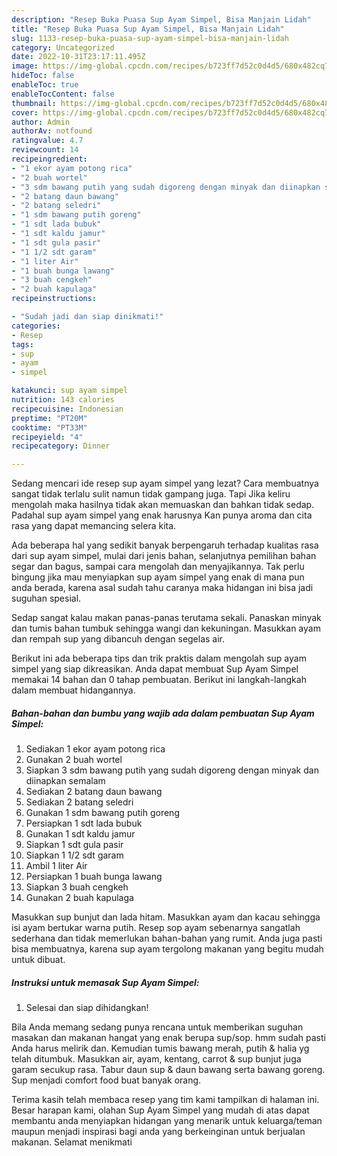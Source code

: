 ```yaml
---
description: "Resep Buka Puasa Sup Ayam Simpel, Bisa Manjain Lidah"
title: "Resep Buka Puasa Sup Ayam Simpel, Bisa Manjain Lidah"
slug: 1133-resep-buka-puasa-sup-ayam-simpel-bisa-manjain-lidah
category: Uncategorized
date: 2022-10-31T23:17:11.495Z
image: https://img-global.cpcdn.com/recipes/b723ff7d52c0d4d5/680x482cq70/sup-ayam-simpel-foto-resep-utama.jpg
hideToc: false
enableToc: true
enableTocContent: false
thumbnail: https://img-global.cpcdn.com/recipes/b723ff7d52c0d4d5/680x482cq70/sup-ayam-simpel-foto-resep-utama.jpg
cover: https://img-global.cpcdn.com/recipes/b723ff7d52c0d4d5/680x482cq70/sup-ayam-simpel-foto-resep-utama.jpg
author: Admin
authorAv: notfound
ratingvalue: 4.7
reviewcount: 14
recipeingredient:
- "1 ekor ayam potong rica"
- "2 buah wortel"
- "3 sdm bawang putih yang sudah digoreng dengan minyak dan diinapkan semalam"
- "2 batang daun bawang"
- "2 batang seledri"
- "1 sdm bawang putih goreng"
- "1 sdt lada bubuk"
- "1 sdt kaldu jamur"
- "1 sdt gula pasir"
- "1 1/2 sdt garam"
- "1 liter Air"
- "1 buah bunga lawang"
- "3 buah cengkeh"
- "2 buah kapulaga"
recipeinstructions:

- "Sudah jadi dan siap dinikmati!"
categories:
- Resep
tags:
- sup
- ayam
- simpel

katakunci: sup ayam simpel 
nutrition: 143 calories
recipecuisine: Indonesian
preptime: "PT20M"
cooktime: "PT33M"
recipeyield: "4"
recipecategory: Dinner

---
```



Sedang mencari ide resep sup ayam simpel yang lezat? Cara membuatnya sangat tidak terlalu sulit namun tidak gampang juga. Tapi Jika keliru mengolah maka hasilnya tidak akan memuaskan dan bahkan tidak sedap. Padahal sup ayam simpel yang enak harusnya Kan punya aroma dan cita rasa yang dapat memancing selera kita.


Ada beberapa hal yang sedikit banyak berpengaruh terhadap kualitas rasa dari sup ayam simpel, mulai dari jenis bahan, selanjutnya pemilihan bahan segar dan bagus, sampai cara mengolah dan menyajikannya. Tak perlu bingung jika mau menyiapkan sup ayam simpel yang enak di mana pun anda berada, karena asal sudah tahu caranya maka hidangan ini bisa jadi suguhan spesial.

Sedap sangat kalau makan panas-panas terutama sekali. Panaskan minyak dan tumis bahan tumbuk sehingga wangi dan kekuningan. Masukkan ayam dan rempah sup yang dibancuh dengan segelas air.


Berikut ini ada beberapa tips dan trik praktis dalam mengolah sup ayam simpel yang siap dikreasikan. Anda dapat membuat Sup Ayam Simpel memakai 14 bahan dan 0 tahap pembuatan. Berikut ini langkah-langkah dalam membuat hidangannya.

<!--inarticleads1-->

##### Bahan-bahan dan bumbu yang wajib ada dalam pembuatan Sup Ayam Simpel:

1. Sediakan 1 ekor ayam potong rica
1. Gunakan 2 buah wortel
1. Siapkan 3 sdm bawang putih yang sudah digoreng dengan minyak dan diinapkan semalam
1. Sediakan 2 batang daun bawang
1. Sediakan 2 batang seledri
1. Gunakan 1 sdm bawang putih goreng
1. Persiapkan 1 sdt lada bubuk
1. Gunakan 1 sdt kaldu jamur
1. Siapkan 1 sdt gula pasir
1. Siapkan 1 1/2 sdt garam
1. Ambil 1 liter Air
1. Persiapkan 1 buah bunga lawang
1. Siapkan 3 buah cengkeh
1. Gunakan 2 buah kapulaga


Masukkan sup bunjut dan lada hitam. Masukkan ayam dan kacau sehingga isi ayam bertukar warna putih. Resep sop ayam sebenarnya sangatlah sederhana dan tidak memerlukan bahan-bahan yang rumit. Anda juga pasti bisa membuatnya, karena sup ayam tergolong makanan yang begitu mudah untuk dibuat. 

<!--inarticleads2-->

##### Instruksi untuk memasak Sup Ayam Simpel:


1. Selesai dan siap dihidangkan!

Bila Anda memang sedang punya rencana untuk memberikan suguhan masakan dan makanan hangat yang enak berupa sup/sop. hmm sudah pasti Anda harus melirik dan. Kemudian tumis bawang merah, putih &amp; halia yg telah ditumbuk. Masukkan air, ayam, kentang, carrot &amp; sup bunjut juga garam secukup rasa. Tabur daun sup &amp; daun bawang serta bawang goreng. Sup menjadi comfort food buat banyak orang. 

Terima kasih telah membaca resep yang tim kami tampilkan di halaman ini. Besar harapan kami, olahan Sup Ayam Simpel yang mudah di atas dapat membantu anda menyiapkan hidangan yang menarik untuk keluarga/teman maupun menjadi inspirasi bagi anda yang berkeinginan untuk berjualan makanan. Selamat menikmati
